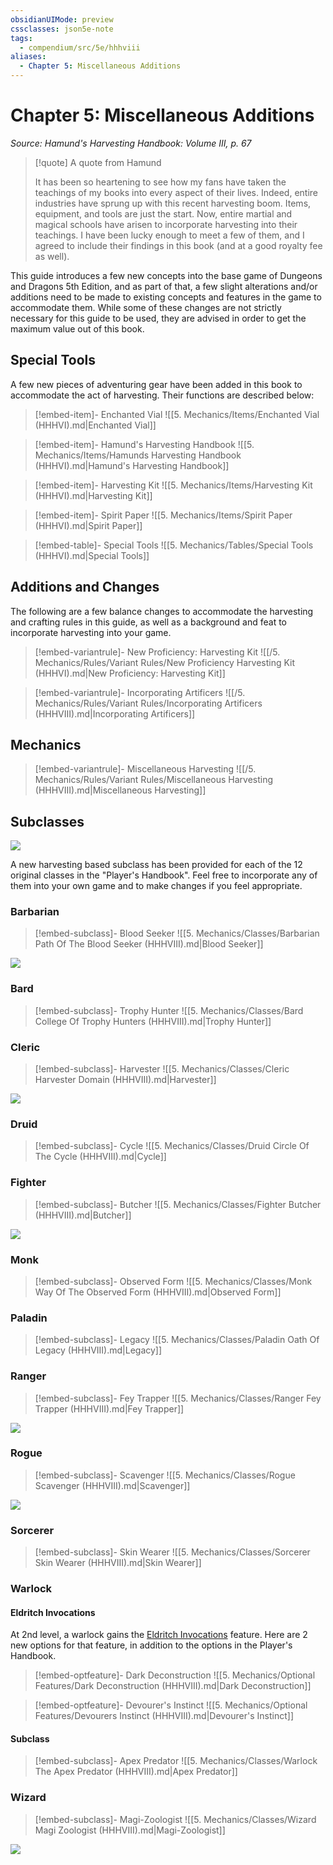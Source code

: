 ```yaml
---
obsidianUIMode: preview
cssclasses: json5e-note
tags:
  - compendium/src/5e/hhhviii
aliases:
  - Chapter 5: Miscellaneous Additions
---
```

# Chapter 5: Miscellaneous Additions
*Source: Hamund's Harvesting Handbook: Volume III, p. 67* 

> [!quote] A quote from Hamund  
> 
> It has been so heartening to see how my fans have taken the teachings of my books into every aspect of their lives. Indeed, entire industries have sprung up with this recent harvesting boom. Items, equipment, and tools are just the start. Now, entire martial and magical schools have arisen to incorporate harvesting into their teachings. I have been lucky enough to meet a few of them, and I agreed to include their findings in this book (and at a good royalty fee as well).

This guide introduces a few new concepts into the base game of Dungeons and Dragons 5th Edition, and as part of that, a few slight alterations and/or additions need to be made to existing concepts and features in the game to accommodate them. While some of these changes are not strictly necessary for this guide to be used, they are advised in order to get the maximum value out of this book.

## Special Tools

A few new pieces of adventuring gear have been added in this book to accommodate the act of harvesting. Their functions are described below:

> [!embed-item]- Enchanted Vial
> ![[5. Mechanics/Items/Enchanted Vial (HHHVI).md\|Enchanted Vial]]

> [!embed-item]- Hamund's Harvesting Handbook
> ![[5. Mechanics/Items/Hamunds Harvesting Handbook (HHHVI).md\|Hamund's Harvesting Handbook]]

> [!embed-item]- Harvesting Kit
> ![[5. Mechanics/Items/Harvesting Kit (HHHVI).md\|Harvesting Kit]]

> [!embed-item]- Spirit Paper
> ![[5. Mechanics/Items/Spirit Paper (HHHVI).md\|Spirit Paper]]

> [!embed-table]- Special Tools
> ![[5. Mechanics/Tables/Special Tools (HHHVI).md\|Special Tools]]

## Additions and Changes

The following are a few balance changes to accommodate the harvesting and crafting rules in this guide, as well as a background and feat to incorporate harvesting into your game.

> [!embed-variantrule]- New Proficiency: Harvesting Kit
> ![[/5. Mechanics/Rules/Variant Rules/New Proficiency Harvesting Kit (HHHVI).md\|New Proficiency: Harvesting Kit]]

> [!embed-variantrule]- Incorporating Artificers
> ![[/5. Mechanics/Rules/Variant Rules/Incorporating Artificers (HHHVIII).md\|Incorporating Artificers]]

## Mechanics

> [!embed-variantrule]- Miscellaneous Harvesting
> ![[/5. Mechanics/Rules/Variant Rules/Miscellaneous Harvesting (HHHVIII).md\|Miscellaneous Harvesting]]

## Subclasses

![](https://raw.githubusercontent.com/TheGiddyLimit/homebrew/master/_img/HHH/HHHVIII/Subclasses.webp#center)

A new harvesting based subclass has been provided for each of the 12 original classes in the "Player's Handbook". Feel free to incorporate any of them into your own game and to make changes if you feel appropriate.

### Barbarian

> [!embed-subclass]- Blood Seeker
> ![[5. Mechanics/Classes/Barbarian Path Of The Blood Seeker (HHHVIII).md\|Blood Seeker]]

![](https://raw.githubusercontent.com/TheGiddyLimit/homebrew/master/_img/HHH/HHHVIII/PathoftheBloodSeeker.webp#center)

### Bard

> [!embed-subclass]- Trophy Hunter
> ![[5. Mechanics/Classes/Bard College Of Trophy Hunters (HHHVIII).md\|Trophy Hunter]]

### Cleric

> [!embed-subclass]- Harvester
> ![[5. Mechanics/Classes/Cleric Harvester Domain (HHHVIII).md\|Harvester]]

![](https://raw.githubusercontent.com/TheGiddyLimit/homebrew/master/_img/HHH/HHHVIII/HarvesterDomain.webp#center)

### Druid

> [!embed-subclass]- Cycle
> ![[5. Mechanics/Classes/Druid Circle Of The Cycle (HHHVIII).md\|Cycle]]

### Fighter

> [!embed-subclass]- Butcher
> ![[5. Mechanics/Classes/Fighter Butcher (HHHVIII).md\|Butcher]]

![](https://raw.githubusercontent.com/TheGiddyLimit/homebrew/master/_img/HHH/HHHVIII/Butcher.webp#center)

### Monk

> [!embed-subclass]- Observed Form
> ![[5. Mechanics/Classes/Monk Way Of The Observed Form (HHHVIII).md\|Observed Form]]

### Paladin

> [!embed-subclass]- Legacy
> ![[5. Mechanics/Classes/Paladin Oath Of Legacy (HHHVIII).md\|Legacy]]

### Ranger

> [!embed-subclass]- Fey Trapper
> ![[5. Mechanics/Classes/Ranger Fey Trapper (HHHVIII).md\|Fey Trapper]]

![](https://raw.githubusercontent.com/TheGiddyLimit/homebrew/master/_img/HHH/HHHVIII/FeyTrapper.webp#center)

### Rogue

> [!embed-subclass]- Scavenger
> ![[5. Mechanics/Classes/Rogue Scavenger (HHHVIII).md\|Scavenger]]

![](https://raw.githubusercontent.com/TheGiddyLimit/homebrew/master/_img/HHH/HHHVIII/Scavenger.webp#center)

### Sorcerer

> [!embed-subclass]- Skin Wearer
> ![[5. Mechanics/Classes/Sorcerer Skin Wearer (HHHVIII).md\|Skin Wearer]]

### Warlock

#### Eldritch Invocations

At 2nd level, a warlock gains the [Eldritch Invocations](compendium/classes/warlock.md#Eldritch%20Invocations%20(Level%202)) feature. Here are 2 new options for that feature, in addition to the options in the Player's Handbook.

> [!embed-optfeature]- Dark Deconstruction
> ![[5. Mechanics/Optional Features/Dark Deconstruction (HHHVIII).md\|Dark Deconstruction]]

> [!embed-optfeature]- Devourer's Instinct
> ![[5. Mechanics/Optional Features/Devourers Instinct (HHHVIII).md\|Devourer's Instinct]]

#### Subclass

> [!embed-subclass]- Apex Predator
> ![[5. Mechanics/Classes/Warlock The Apex Predator (HHHVIII).md\|Apex Predator]]

### Wizard

> [!embed-subclass]- Magi-Zoologist
> ![[5. Mechanics/Classes/Wizard Magi Zoologist (HHHVIII).md\|Magi-Zoologist]]

![](https://raw.githubusercontent.com/TheGiddyLimit/homebrew/master/_img/HHH/HHHVIII/Magi-Zoologist.webp#center)
